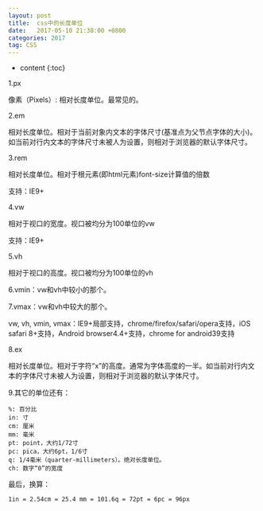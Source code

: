 ```yaml
---
layout: post
title:  css中的长度单位
date:   2017-05-10 21:38:00 +0800
categories: 2017
tag: CSS
---
```


* content
{:toc}

1.px

像素（Pixels）: 相对长度单位。最常见的。

2.em

相对长度单位。相对于当前对象内文本的字体尺寸(基准点为父节点字体的大小)。如当前对行内文本的字体尺寸未被人为设置，则相对于浏览器的默认字体尺寸。

3.rem

相对长度单位。相对于根元素(即html元素)font-size计算值的倍数

支持：IE9+

4.vw

相对于视口的宽度。视口被均分为100单位的vw

支持：IE9+

5.vh

相对于视口的高度。视口被均分为100单位的vh

6.vmin：vw和vh中较小的那个。

7.vmax：vw和vh中较大的那个。

vw, vh, vmin, vmax：IE9+局部支持，chrome/firefox/safari/opera支持，iOS safari 8+支持，Android browser4.4+支持，chrome for android39支持

8.ex

相对长度单位。相对于字符“x”的高度。通常为字体高度的一半。如当前对行内文本的字体尺寸未被人为设置，则相对于浏览器的默认字体尺寸。

9.其它的单位还有：

```
%: 百分比  
in: 寸  
cm: 厘米  
mm: 毫米  
pt: point，大约1/72寸  
pc: pica，大约6pt，1/6寸  
q: 1/4毫米（quarter-millimeters）。绝对长度单位。
ch: 数字“0”的宽度
```

最后，换算：

```
1in = 2.54cm = 25.4 mm = 101.6q = 72pt = 6pc = 96px
```